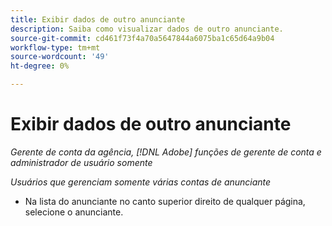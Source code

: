 ```yaml
---
title: Exibir dados de outro anunciante
description: Saiba como visualizar dados de outro anunciante.
source-git-commit: cd461f73f4a70a5647844a6075ba1c65d64a9b04
workflow-type: tm+mt
source-wordcount: '49'
ht-degree: 0%

---
```


# Exibir dados de outro anunciante

*Gerente de conta da agência, [!DNL Adobe] funções de gerente de conta e administrador de usuário somente*

*Usuários que gerenciam somente várias contas de anunciante*

* Na lista do anunciante no canto superior direito de qualquer página, selecione o anunciante.
